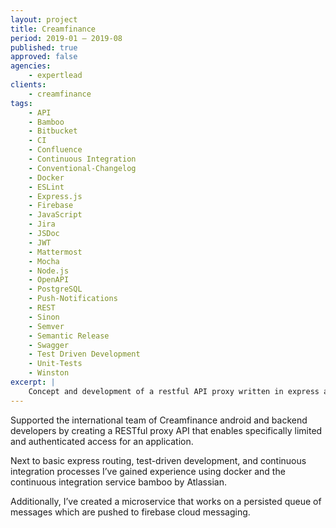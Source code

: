 ```yaml
---
layout: project
title: Creamfinance
period: 2019-01 – 2019-08
published: true
approved: false
agencies:
    - expertlead
clients:
    - creamfinance
tags:
    - API
    - Bamboo
    - Bitbucket
    - CI
    - Confluence
    - Continuous Integration
    - Conventional-Changelog
    - Docker
    - ESLint
    - Express.js
    - Firebase
    - JavaScript
    - Jira
    - JSDoc
    - JWT
    - Mattermost
    - Mocha
    - Node.js
    - OpenAPI
    - PostgreSQL
    - Push-Notifications
    - REST
    - Sinon
    - Semver
    - Semantic Release
    - Swagger
    - Test Driven Development
    - Unit-Tests
    - Winston
excerpt: |
    Concept and development of a restful API proxy written in express and lots of middlewares to access and simplify internal API service.
---
```

Supported the international team of Creamfinance android and backend developers by creating a RESTful proxy API that enables specifically limited and authenticated access for an application.

Next to basic express routing, test-driven development, and continuous integration processes I’ve gained experience using docker and the continuous integration service bamboo by Atlassian.

Additionally, I’ve created a microservice that works on a persisted queue of messages which are pushed to firebase cloud messaging.

